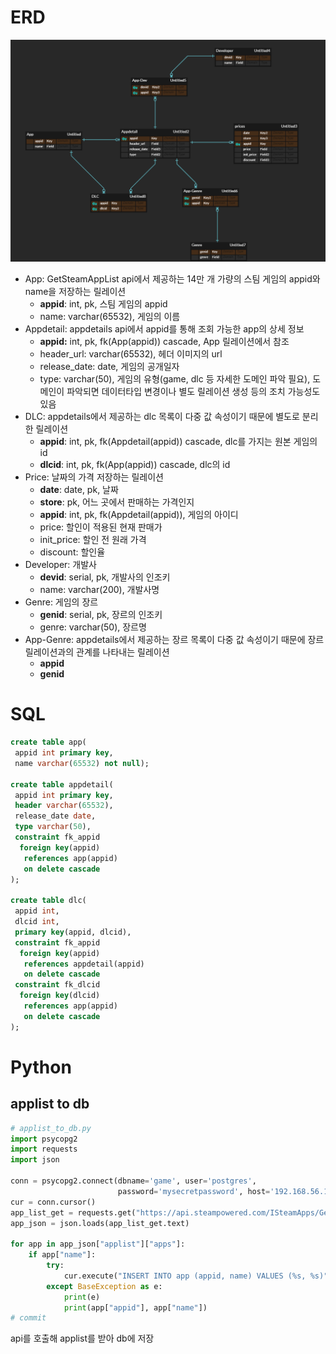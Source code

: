 # ERD

![ERD](attached/erd.png)

- App: GetSteamAppList api에서 제공하는 14만 개 가량의 스팀 게임의 appid와 name을 저장하는 릴레이션
    - **appid**: int, pk, 스팀 게임의 appid
    - name: varchar(65532), 게임의 이름
- Appdetail: appdetails api에서 appid를 통해 조회 가능한 app의 상세 정보
    - **appid:** int, pk, fk(App(appid)) cascade, App 릴레이션에서 참조
    - header_url: varchar(65532), 헤더 이미지의 url
    - release_date: date, 게임의 공개일자
    - type: varchar(50), 게임의 유형(game, dlc 등 자세한 도메인 파악 필요), 도메인이 파악되면 데이터타입 변경이나 별도 릴레이션 생성 등의 조치 가능성도 있음
- DLC: appdetails에서 제공하는 dlc 목록이 다중 값 속성이기 때문에 별도로 분리한 릴레이션
    - **appid**: int, pk, fk(Appdetail(appid)) cascade, dlc를 가지는 원본 게임의 id
    - **dlcid**: int, pk, fk(App(appid)) cascade, dlc의 id
- Price: 날짜의 가격 저장하는 릴레이션
    - **date**: date, pk, 날짜
    - **store**: pk, 어느 곳에서 판매하는 가격인지
    - **appid**:  int, pk, fk(Appdetail(appid)),  게임의 아이디
    - price: 할인이 적용된 현재 판매가
    - init_price: 할인 전 원래 가격
    - discount: 할인율
- Developer: 개발사
    - **devid**: serial, pk, 개발사의 인조키
    - name: varchar(200), 개발사명
- Genre: 게임의 장르
    - **genid**: serial, pk, 장르의 인조키
    - genre: varchar(50), 장르명
- App-Genre: appdetails에서 제공하는 장르 목록이 다중 값 속성이기 때문에 장르 릴레이션과의 관계를 나타내는 릴레이션
    - **appid**
    - **genid**

# SQL

```sql
create table app(
 appid int primary key,
 name varchar(65532) not null);

create table appdetail(
 appid int primary key,
 header varchar(65532),
 release_date date,
 type varchar(50),
 constraint fk_appid
  foreign key(appid)
   references app(appid)
   on delete cascade
);

create table dlc(
 appid int,
 dlcid int,
 primary key(appid, dlcid),
 constraint fk_appid
  foreign key(appid)
   references appdetail(appid)
   on delete cascade
 constraint fk_dlcid
  foreign key(dlcid)
   references app(appid)
   on delete cascade
);
```

# Python

## applist to db

```python
# applist_to_db.py
import psycopg2
import requests
import json

conn = psycopg2.connect(dbname='game', user='postgres',
                        password='mysecretpassword', host='192.168.56.11', port=30080)
cur = conn.cursor()
app_list_get = requests.get("https://api.steampowered.com/ISteamApps/GetAppList/v2/")
app_json = json.loads(app_list_get.text)

for app in app_json["applist"]["apps"]:
    if app["name"]:
        try:
            cur.execute("INSERT INTO app (appid, name) VALUES (%s, %s)", (app["appid"], app["name"]))
        except BaseException as e:
            print(e)
            print(app["appid"], app["name"])
# commit
```

api를 호출해 applist를 받아 db에 저장